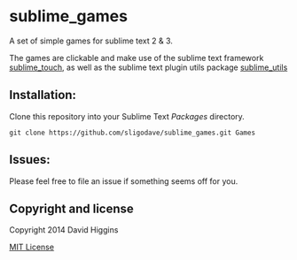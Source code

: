 sublime_games
=============

A set of simple games for sublime text 2 &amp; 3.

The games are clickable and make use of the sublime text framework [sublime_touch](https://github.com/sligodave/sublime_touch), as well as the sublime text plugin utils package [sublime_utils](https://github.com/sligodave/sublime_utils)

## Installation:

Clone this repository into your Sublime Text *Packages* directory.

    git clone https://github.com/sligodave/sublime_games.git Games

## Issues:

Please feel free to file an issue if something seems off for you.

## Copyright and license

Copyright 2014 David Higgins

[MIT License](LICENSE)
